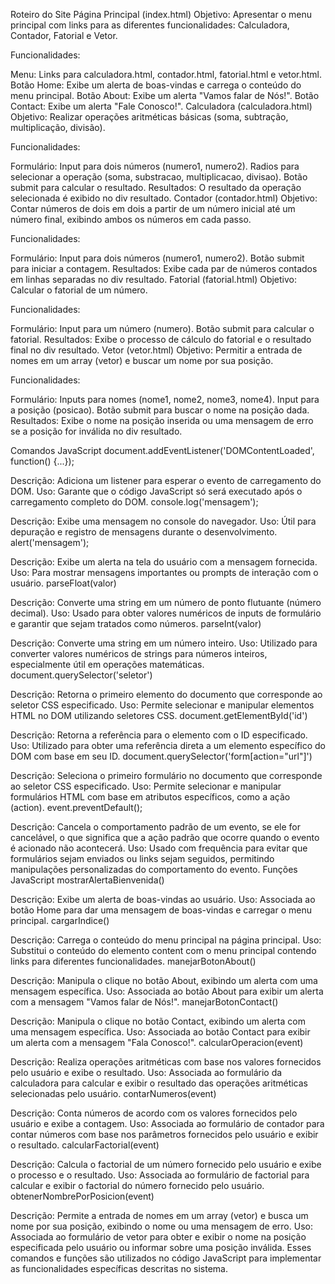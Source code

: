 Roteiro do Site
Página Principal (index.html)
Objetivo: Apresentar o menu principal com links para as diferentes funcionalidades: Calculadora, Contador, Fatorial e Vetor.

Funcionalidades:

Menu: Links para calculadora.html, contador.html, fatorial.html e vetor.html.
Botão Home: Exibe um alerta de boas-vindas e carrega o conteúdo do menu principal.
Botão About: Exibe um alerta "Vamos falar de Nós!".
Botão Contact: Exibe um alerta "Fale Conosco!".
Calculadora (calculadora.html)
Objetivo: Realizar operações aritméticas básicas (soma, subtração, multiplicação, divisão).

Funcionalidades:

Formulário:
Input para dois números (numero1, numero2).
Radios para selecionar a operação (soma, substracao, multiplicacao, divisao).
Botão submit para calcular o resultado.
Resultados:
O resultado da operação selecionada é exibido no div resultado.
Contador (contador.html)
Objetivo: Contar números de dois em dois a partir de um número inicial até um número final, exibindo ambos os números em cada passo.

Funcionalidades:

Formulário:
Input para dois números (numero1, numero2).
Botão submit para iniciar a contagem.
Resultados:
Exibe cada par de números contados em linhas separadas no div resultado.
Fatorial (fatorial.html)
Objetivo: Calcular o fatorial de um número.

Funcionalidades:

Formulário:
Input para um número (numero).
Botão submit para calcular o fatorial.
Resultados:
Exibe o processo de cálculo do fatorial e o resultado final no div resultado.
Vetor (vetor.html)
Objetivo: Permitir a entrada de nomes em um array (vetor) e buscar um nome por sua posição.

Funcionalidades:

Formulário:
Inputs para nomes (nome1, nome2, nome3, nome4).
Input para a posição (posicao).
Botão submit para buscar o nome na posição dada.
Resultados:
Exibe o nome na posição inserida ou uma mensagem de erro se a posição for inválida no div resultado.

Comandos JavaScript
document.addEventListener('DOMContentLoaded', function() {...});

Descrição: Adiciona um listener para esperar o evento de carregamento do DOM.
Uso: Garante que o código JavaScript só será executado após o carregamento completo do DOM.
console.log('mensagem');

Descrição: Exibe uma mensagem no console do navegador.
Uso: Útil para depuração e registro de mensagens durante o desenvolvimento.
alert('mensagem');

Descrição: Exibe um alerta na tela do usuário com a mensagem fornecida.
Uso: Para mostrar mensagens importantes ou prompts de interação com o usuário.
parseFloat(valor)

Descrição: Converte uma string em um número de ponto flutuante (número decimal).
Uso: Usado para obter valores numéricos de inputs de formulário e garantir que sejam tratados como números.
parseInt(valor)

Descrição: Converte uma string em um número inteiro.
Uso: Utilizado para converter valores numéricos de strings para números inteiros, especialmente útil em operações matemáticas.
document.querySelector('seletor')

Descrição: Retorna o primeiro elemento do documento que corresponde ao seletor CSS especificado.
Uso: Permite selecionar e manipular elementos HTML no DOM utilizando seletores CSS.
document.getElementById('id')

Descrição: Retorna a referência para o elemento com o ID especificado.
Uso: Utilizado para obter uma referência direta a um elemento específico do DOM com base em seu ID.
document.querySelector('form[action="url"]')

Descrição: Seleciona o primeiro formulário no documento que corresponde ao seletor CSS especificado.
Uso: Permite selecionar e manipular formulários HTML com base em atributos específicos, como a ação (action).
event.preventDefault();

Descrição: Cancela o comportamento padrão de um evento, se ele for cancelável, o que significa que a ação padrão que ocorre quando o evento é acionado não acontecerá.
Uso: Usado com frequência para evitar que formulários sejam enviados ou links sejam seguidos, permitindo manipulações personalizadas do comportamento do evento.
Funções JavaScript
mostrarAlertaBienvenida()

Descrição: Exibe um alerta de boas-vindas ao usuário.
Uso: Associada ao botão Home para dar uma mensagem de boas-vindas e carregar o menu principal.
cargarIndice()

Descrição: Carrega o conteúdo do menu principal na página principal.
Uso: Substitui o conteúdo do elemento content com o menu principal contendo links para diferentes funcionalidades.
manejarBotonAbout()

Descrição: Manipula o clique no botão About, exibindo um alerta com uma mensagem específica.
Uso: Associada ao botão About para exibir um alerta com a mensagem "Vamos falar de Nós!".
manejarBotonContact()

Descrição: Manipula o clique no botão Contact, exibindo um alerta com uma mensagem específica.
Uso: Associada ao botão Contact para exibir um alerta com a mensagem "Fala Conosco!".
calcularOperacion(event)

Descrição: Realiza operações aritméticas com base nos valores fornecidos pelo usuário e exibe o resultado.
Uso: Associada ao formulário da calculadora para calcular e exibir o resultado das operações aritméticas selecionadas pelo usuário.
contarNumeros(event)

Descrição: Conta números de acordo com os valores fornecidos pelo usuário e exibe a contagem.
Uso: Associada ao formulário de contador para contar números com base nos parâmetros fornecidos pelo usuário e exibir o resultado.
calcularFactorial(event)

Descrição: Calcula o factorial de um número fornecido pelo usuário e exibe o processo e o resultado.
Uso: Associada ao formulário de factorial para calcular e exibir o factorial do número fornecido pelo usuário.
obtenerNombrePorPosicion(event)

Descrição: Permite a entrada de nomes em um array (vetor) e busca um nome por sua posição, exibindo o nome ou uma mensagem de erro.
Uso: Associada ao formulário de vetor para obter e exibir o nome na posição especificada pelo usuário ou informar sobre uma posição inválida.
Esses comandos e funções são utilizados no código JavaScript para implementar as funcionalidades específicas descritas no sistema.


